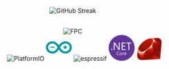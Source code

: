 <div align='center'>



![GitHub Streak](https://streak-stats.demolab.com?user=0x4a4d00&theme=radical&locale=fa) <br/> <br/>


  

<img src="https://www.freepascal.org/pic/logo.gif" Title="FPC" alt="FPC" /><br/>
<img src="https://brandeps.com/icon-download/P/Platformio-icon-vector-01.svg" title="PlatformIO" style="margin-left:55px" alt="PlatformIO" width="60" height="60"/>
<img src="https://github.com/devicons/devicon/blob/master/icons/arduino/arduino-original.svg" title="Ardunio" alt="arduino" width="60" height="60"/>
<img src="https://www.svgrepo.com/download/349355/espressif.svg" title="espressif" alt="espressif" width="60" height="60"/>
<img src="https://github.com/devicons/devicon/blob/master/icons/dotnetcore/dotnetcore-original.svg" title="DotNetCore" alt="DotNetCore" width="60" height="60"/>
<img src="https://github.com/devicons/devicon/blob/master/icons/ruby/ruby-original.svg" title="Ruby" alt="Ruby" width="60" height="55"/>
  
</div>
